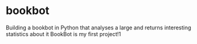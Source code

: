 # bookbot
Building a bookbot in Python that analyses a large and returns interesting statistics about it
BookBot is my first project!1